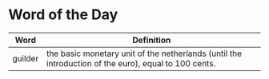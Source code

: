 # Word of the Day

|Word|Definition|
|---|---|
|guilder|the basic monetary unit of the netherlands (until the introduction of the euro), equal to 100 cents.|
